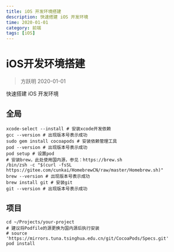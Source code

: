 ```yaml
---
title: iOS 开发环境搭建
description: 快速搭建 iOS 开发环境
time: 2020-01-01
category: 前端
tags: [iOS]
---
```


# iOS开发环境搭建

> 方跃明 2020-01-01

快速搭建 iOS 开发环境

## 全局

```shell
xcode-select --install # 安装xcode开发依赖
gcc --version # 出现版本号表示成功
sudo gem install cocoapods # 安装依赖管理工具
pod --version # 出现版本号表示成功
pod setup # 设置pod
# 安装brew，此处使用国内源，参见：https://brew.sh
/bin/zsh -c "$(curl -fsSL https://gitee.com/cunkai/HomebrewCN/raw/master/Homebrew.sh)"
brew --version # 出现版本号表示成功
brew install git # 安装git
git --version # 出现版本号表示成功
```

## 项目

```shell
cd ~/Projects/your-project
# 建议将Podfile的源更换为国内源后执行安装
# source 'https://mirrors.tuna.tsinghua.edu.cn/git/CocoaPods/Specs.git'
pod install
```